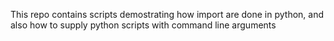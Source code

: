 This repo contains scripts demostrating how import are done in python, and also how to supply python scripts with command line arguments
